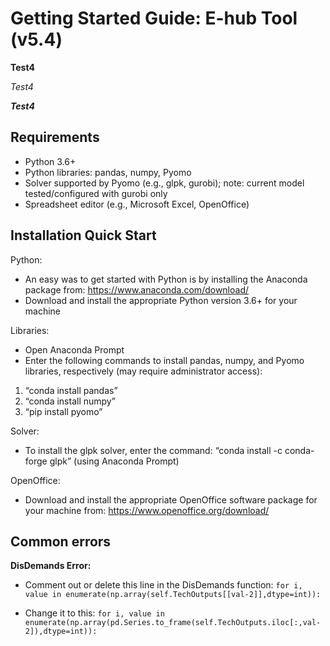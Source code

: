 Getting Started Guide: E-hub Tool (v5.4)
============


**Test4**

*Test4*

***Test4***

Requirements
------------

- Python 3.6+
- Python libraries: pandas, numpy, Pyomo
- Solver supported by Pyomo (e.g., glpk, gurobi); note: current model tested/configured with gurobi only
- Spreadsheet editor (e.g., Microsoft Excel, OpenOffice)


Installation Quick Start
---------------

Python:
-	An easy was to get started with Python is by installing the Anaconda package from: https://www.anaconda.com/download/
-	Download and install the appropriate Python version 3.6+ for your machine

Libraries:
-	Open Anaconda Prompt
-	Enter the following commands to install pandas, numpy, and Pyomo libraries, respectively (may require administrator access):
1.	“conda install pandas”
2.	“conda install numpy”
3.	“pip install pyomo”

Solver:
-	To install the glpk solver, enter the command: “conda install -c conda-forge glpk” (using Anaconda Prompt)

OpenOffice:
-	Download and install the appropriate OpenOffice software package for your machine from:  https://www.openoffice.org/download/ 

Common errors
---------------

**DisDemands Error:**

- Comment out or delete this line in the DisDemands function: `for i, value in enumerate(np.array(self.TechOutputs[[val-2]],dtype=int)):`

- Change it to this: `for i, value in enumerate(np.array(pd.Series.to_frame(self.TechOutputs.iloc[:,val-2]),dtype=int)):`
